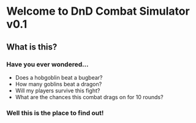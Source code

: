 # Welcome to DnD Combat Simulator v0.1
## What is this?
### Have you ever wondered...
- Does a hobgoblin beat a bugbear?
- How many goblins beat a dragon?
- Will my players survive this fight?
- What are the chances this combat drags on for 10 rounds?
### Well this is the place to find out!